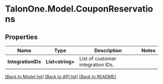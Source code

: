 # TalonOne.Model.CouponReservations
## Properties

Name | Type | Description | Notes
------------ | ------------- | ------------- | -------------
**IntegrationIDs** | **List&lt;string&gt;** | List of customer integration IDs. | 

[[Back to Model list]](../README.md#documentation-for-models) [[Back to API list]](../README.md#documentation-for-api-endpoints) [[Back to README]](../README.md)

